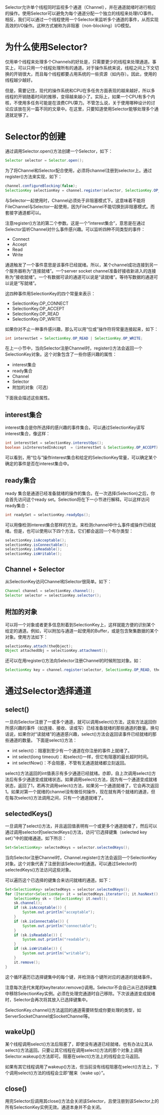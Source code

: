 Selector允许单个线程同时监视多个通道（Channel），并在通道就绪时进行相应的操作。使用Selector可以避免为每个通道分配一个独立的线程来处理I/O事件。相反，我们可以通过一个线程使用一个Selector来监听多个通道的事件，从而实现高效的I/O操作。这种方式被称为非阻塞（non-blocking）I/O模型。

# 为什么使用Selector?
仅用单个线程来处理多个Channels的好处是，只需要更少的线程来处理通道。事实上，可以只用一个线程处理所有的通道。对于操作系统来说，线程之间上下文切换的开销很大，而且每个线程都要占用系统的一些资源（如内存）。因此，使用的线程越少越好。

但是，需要记住，现代的操作系统和CPU在多任务方面表现的越来越好，所以多线程的开销随着时间的推移，变得越来越小了。实际上，如果一个CPU有多个内核，不使用多任务可能是在浪费CPU算力。不管怎么说，关于使用哪种设计的讨论应该放在另一篇不同的文章中。在这里，只要知道使用Selector能够处理多个通道就足够了。

# Selector的创建
通过调用Selector.open()方法创建一个Selector，如下：
```java
Selector selector = Selector.open();
```
为了将Channel和Selector配合使用，必须将channel注册到selector上。通过register()方法来实现，如下：
```java
channel.configureBlocking(false);
SelectionKey selectionKey = channel.register(selector, SelectionKey.OP_ACCEPT);
```
与Selector一起使用时，Channel必须处于非阻塞模式下。这意味着不能将FileChannel与Selector一起使用，因为FileChannel不能切换到非阻塞模式。而套接字通道都可以。

注意register()方法的第二个参数。这是一个“interest集合”，意思是在通过Selector监听Channel对什么事件感兴趣。可以监听四种不同类型的事件：
- Connect
- Accept
- Read
- Write

通道触发了一个事件意思是该事件已经就绪。所以，某个channel成功连接到另一个服务器称为“连接就绪”。一个server socket channel准备好接收新进入的连接称为“接收就绪”。一个有数据可读的通道可以说是“读就绪”。等待写数据的通道可以说是“写就绪”。

这四种事件用SelectionKey的四个常量来表示：
- SelectionKey.OP_CONNECT
- SelectionKey.OP_ACCEPT
- SelectionKey.OP_READ
- SelectionKey.OP_WRITE

如果你对不止一种事件感兴趣，那么可以用“位或”操作符将常量连接起来，如下：
```java
int interestSet = SelectionKey.OP_READ | SelectionKey.OP_WRITE;
```
在上一小节中，当向Selector注册Channel时，register()方法会返回一个SelectionKey对象。这个对象包含了一些你感兴趣的属性：
* interest集合
* ready集合
* Channel
* Selector
* 附加的对象（可选）

下面我会描述这些属性。

## interest集合
interest集合是你所选择的感兴趣的事件集合。可以通过SelectionKey读写interest集合，像这样：
```java
int interestSet = selectionKey.interestOps();
boolean isInterestedInAccept  = (interestSet & SelectionKey.OP_ACCEPT) == SelectionKey.OP_ACCEPT;
```
可以看到，用“位与”操作interest集合和给定的SelectionKey常量，可以确定某个确定的事件是否在interest集合中。

## ready集合
ready 集合是通道已经准备就绪的操作的集合。在一次选择(Selection)之后，你会首先访问这个ready set。Selection将在下一小节进行解释。可以这样访问ready集合：
```java
int readySet = selectionKey.readyOps();
```
可以用像检测interest集合那样的方法，来检测channel中什么事件或操作已经就绪。但是，也可以使用以下四个方法，它们都会返回一个布尔类型：
```java
selectionKey.isAcceptable();
selectionKey.isConnectable();
selectionKey.isReadable();
selectionKey.isWritable();
```

## Channel + Selector
从SelectionKey访问Channel和Selector很简单。如下：
```java
Channel channel = selectionKey.channel();
Selector selector = selectionKey.selector();
```

## 附加的对象
可以将一个对象或者更多信息附着到SelectionKey上，这样就能方便的识别某个给定的通道。例如，可以附加与通道一起使用的Buffer，或是包含聚集数据的某个对象。使用方法如下：
```java
selectionKey.attach(theObject);
Object attachedObj = selectionKey.attachment();
```

还可以在用register()方法向Selector注册Channel的时候附加对象。如：
```java
SelectionKey key = channel.register(selector, SelectionKey.OP_READ, theObject);
```

# 通过Selector选择通道
## select()
一旦向Selector注册了一或多个通道，就可以调用select()方法，这些方法返回你所感兴趣的事件（如连接、接收、读或写）已经准备就绪的那些通道的数量。换句话说，如果你对“读就绪”的通道感兴趣，select()方法会返回读事件已经就绪的那些通道的数量。
下面是select()方法：
* int select()：阻塞到至少有一个通道在你注册的事件上就绪了。
* int select(long timeout)：和select()一样，但它有阻塞的最长超时时间。
* int selectNow()：不会阻塞，不管有无通道就绪都立刻返回。

select()方法返回的int值表示有多少通道已经就绪。亦即，自上次调用select()方法后有多少通道变成就绪状态。如果调用select()方法，因为有一个通道变成就绪状态，返回了1，若再次调用select()方法，如果另一个通道就绪了，它会再次返回1。如果对第一个就绪的channel没有做任何操作，现在就有两个就绪的通道，但在每次select()方法调用之间，只有一个通道就绪了。

## selectedKeys()
一旦调用了select()方法，并且返回值表明有一个或更多个通道就绪了，然后可以通过调用selector的selectedKeys()方法，访问“已选择键集（selected key set）”中的就绪通道。如下所示：
```java
Set<SelectionKey> selectedKeys = selector.selectedKeys();
```

当向Selector注册Channel时，Channel.register()方法会返回一个SelectionKey对象。这个对象代表了注册到该Selector的通道。可以通过Selector的selectedKeys()方法访问这些对象。

可以遍历这个已选择的键集合来访问就绪的通道。如下：
```java
Set<SelectionKey> selectedKeys = selector.selectedKeys();
for (Iterator<SelectionKey> it = selectedKeys.iterator(); it.hasNext();) {
    SelectionKey sk = (SelectionKey) it.next();
    sk.channel();
    if (sk.isAcceptable()) {
        System.out.println("acceptable");
    }
    if (sk.isConnectable()) {
        System.out.println("connectable");
    }
    if (sk.isReadable()) {
        System.out.println("readable");
    }
    if (sk.isWritable()) {
        System.out.println("writable");
    }
    it.remove();
}
```
这个循环遍历已选择键集中的每个键，并检测各个键所对应的通道的就绪事件。

注意每次迭代末尾的keyIterator.remove()调用。Selector不会自己从已选择键集中移除SelectionKey实例。必须在处理完通道时自己移除。下次该通道变成就绪时，Selector会再次将其放入已选择键集中。

SelectionKey.channel()方法返回的通道需要转型成你要处理的类型，如ServerSocketChannel或SocketChannel等。

## wakeUp()
某个线程调用select()方法后阻塞了，即使没有通道已经就绪，也有办法让其从select()方法返回。只要让其它线程在调用select()方法的那个对象上调用Selector.wakeup()方法即可。阻塞在select()方法上的线程会立马返回。

如果有其它线程调用了wakeup()方法，但当前没有线程阻塞在select()方法上，下个调用select()方法的线程会立即“醒来（wake up）”。

## close()
用完Selector后调用其close()方法会关闭该Selector，且使注册到该Selector上的所有SelectionKey实例无效。通道本身并不会关闭。